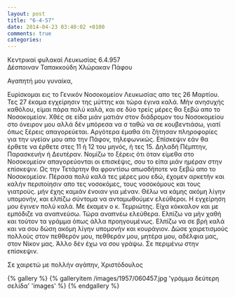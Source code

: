 ```yaml
---
layout: post
title: "6-4-57"
date: 2014-04-23 03:40:02 +0100
comments: true
categories: 
---
```


Κεντρικαί φυλακαί Λευκωσίας 6.4.957<br/>
Δέσποιναν Ταπακκούδη Χλώρακαν Πάφου

Αγαπητή μου γυναίκα,

Ευρίσκομαι εις το Γενικόν Νοσοκομείον Λευκωσίας απο τες 26 Μαρτίου. Τες 27 έκαμα εγχείρησιν της μύττης και τώρα έγινα καλά. Μήν ανησυχής καθόλου, είμαι πάρα πολύ καλά, και σε δύο τρείς μέρες θα ξεβώ απο το Νοσοκομείον. Χθές σε είδα μιάν ματιάν στον διάδρομον του Νοσοκομείου στο όνειρον μου αλλά δέν μπόρεσα να σ ταθώ να σε κουβεντιάσω, γιατί όπως ξέρεις απαγορεύεται. Αργότερα έμαθα ότι ζήτησαν πληροφορίες για την υγείαν μου απο την Πάφον, τηλεφωνικώς. Επίσκεψιν εάν θα έρθετε να έρθετε στες 11 ή 12 του μηνός, ή τες 15. Δηλαδή Πέμπτην, Παρασκευήν ή Δευτέραν. Νομίζω το ξέρεις ότι όταν είμεθα στο Νοσοκομείον απαγορεύονται οι επισκέψις, σου το είπα μιάν ημέραν στην επίσκεψιν. Ως την Τετάρτην θα φροντίσω απωσδήποτε να ξεβώ απο το Νοσοκομείον. Πέρασα πολύ καλά τες μέρες μου εδώ, έχομεν αρκετήν και καλήν περιποίησιν απο τες νοσοκόμες, τους νοσοκόμους και τους γιατρούς. μήν έχης καμιάν ένοιαν για μέναν. Θέλω να κάμης ακόμη λίγην υπομονήν, και ελπίζω σύντομα να ανταμωθούμεν ελεύθεροι. Η εγχείρηση μου έγινεν πολύ καλά. Με έκαμεν ο κ. Τεμριώτης. Είχα κόκκαλον και με εμπόδιζε να αναπνεύσω. Τώρα αναπνέω ελεύθερα. Ελπίζω να μήν χαθή και τούτον τα γράμμα όπως άλλα προηγουμένως. Ελπίζω να σε βρή καλά και να σου δώση ακόμη λίγην υπομονήν και κουράγιον. Δώσε χαιρετισμούς πολλούς στον πεθθερόν μου, πεθθεράν μου, μητέρα μου, αδέλφια μας, στον Νίκον μας. Άλλο δέν έχω να σου γράψω. Σε περιμένω στην επίσκεψιν.

Σε χαιρετώ με πολλήν αγάπην, Χριστόδουλος

{% gallery %}
  {% galleryitem /images/1957/060457.jpg 'γράμμα δεύτερη σελίδα' 'images' %}
{% endgallery %}
